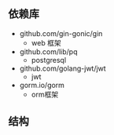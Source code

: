 
## 依赖库
* github.com/gin-gonic/gin
    * web 框架
* github.com/lib/pq
    * postgresql
* github.com/golang-jwt/jwt
    * jwt
* gorm.io/gorm
    * orm框架

## 结构